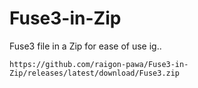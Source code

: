 # Fuse3-in-Zip
Fuse3 file in a Zip for ease of use ig..

`https://github.com/raigon-pawa/Fuse3-in-Zip/releases/latest/download/Fuse3.zip`
